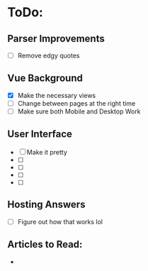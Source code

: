 # ToDo:

## Parser Improvements
- [ ] Remove edgy quotes

## Vue Background
- [x] Make the necessary views
- [ ] Change between pages at the right time
- [ ] Make sure both Mobile and Desktop Work

## User Interface
- [ ] Make it pretty
- [ ] 
- [ ] 
- [ ] 
- [ ] 

## Hosting Answers
- [ ] Figure out how that works lol

## Articles to Read:
* 
